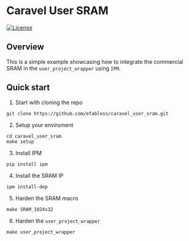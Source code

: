 # Caravel User SRAM

[![License](https://img.shields.io/badge/License-Apache%202.0-blue.svg)](https://opensource.org/licenses/Apache-2.0)

## Overview

This is a simple example showcasing how to integrate the commercial SRAM in the `user_project_wrapper` using `IPM`.

## Quick start

1. Start with cloning the repo
```
git clone https://github.com/efabless/caravel_user_sram.git
```
2. Setup your enviroment
```
cd caravel_user_sram
make setup
```
3. Install IPM
```
pip install ipm
```
4. Install the SRAM IP
```
ipm install-dep
```
5. Harden the SRAM macro
```
make SRAM_1024x32
```
6. Harden the `user_project_wrapper`
```
make user_project_wrapper
```
